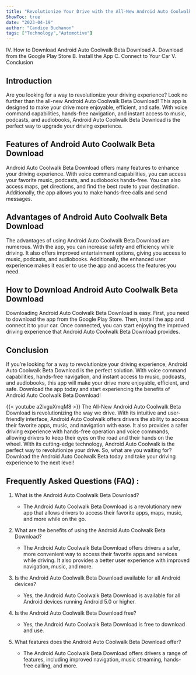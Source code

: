 ```yaml
---
title: "Revolutionize Your Drive with the All-New Android Auto Coolwalk Beta Download!"
ShowToc: true 
date: "2023-04-19"
author: "Candice Buchanon" 
tags: ["Technology","Automotive"]
---
```

IV. How to Download Android Auto Coolwalk Beta Download A. Download from the Google Play Store B. Install the App C. Connect to Your Car V. Conclusion

## Introduction

Are you looking for a way to revolutionize your driving experience? Look no further than the all-new Android Auto Coolwalk Beta Download! This app is designed to make your drive more enjoyable, efficient, and safe. With voice command capabilities, hands-free navigation, and instant access to music, podcasts, and audiobooks, Android Auto Coolwalk Beta Download is the perfect way to upgrade your driving experience.

## Features of Android Auto Coolwalk Beta Download

Android Auto Coolwalk Beta Download offers many features to enhance your driving experience. With voice command capabilities, you can access your favorite music, podcasts, and audiobooks hands-free. You can also access maps, get directions, and find the best route to your destination. Additionally, the app allows you to make hands-free calls and send messages.

## Advantages of Android Auto Coolwalk Beta Download

The advantages of using Android Auto Coolwalk Beta Download are numerous. With the app, you can increase safety and efficiency while driving. It also offers improved entertainment options, giving you access to music, podcasts, and audiobooks. Additionally, the enhanced user experience makes it easier to use the app and access the features you need.

## How to Download Android Auto Coolwalk Beta Download

Downloading Android Auto Coolwalk Beta Download is easy. First, you need to download the app from the Google Play Store. Then, install the app and connect it to your car. Once connected, you can start enjoying the improved driving experience that Android Auto Coolwalk Beta Download provides.

## Conclusion

If you’re looking for a way to revolutionize your driving experience, Android Auto Coolwalk Beta Download is the perfect solution. With voice command capabilities, hands-free navigation, and instant access to music, podcasts, and audiobooks, this app will make your drive more enjoyable, efficient, and safe. Download the app today and start experiencing the benefits of Android Auto Coolwalk Beta Download!

{{< youtube a2lvguXmqM8 >}} 
The All-New Android Auto Coolwalk Beta Download is revolutionizing the way we drive. With its intuitive and user-friendly interface, Android Auto Coolwalk offers drivers the ability to access their favorite apps, music, and navigation with ease. It also provides a safer driving experience with hands-free operation and voice commands, allowing drivers to keep their eyes on the road and their hands on the wheel. With its cutting-edge technology, Android Auto Coolwalk is the perfect way to revolutionize your drive. So, what are you waiting for? Download the Android Auto Coolwalk Beta today and take your driving experience to the next level!

## Frequently Asked Questions (FAQ) :
1. What is the Android Auto Coolwalk Beta Download?
    - The Android Auto Coolwalk Beta Download is a revolutionary new app that allows drivers to access their favorite apps, maps, music, and more while on the go.

2. What are the benefits of using the Android Auto Coolwalk Beta Download?
    - The Android Auto Coolwalk Beta Download offers drivers a safer, more convenient way to access their favorite apps and services while driving. It also provides a better user experience with improved navigation, music, and more.

3. Is the Android Auto Coolwalk Beta Download available for all Android devices?
    - Yes, the Android Auto Coolwalk Beta Download is available for all Android devices running Android 5.0 or higher.

4. Is the Android Auto Coolwalk Beta Download free?
    - Yes, the Android Auto Coolwalk Beta Download is free to download and use.

5. What features does the Android Auto Coolwalk Beta Download offer?
    - The Android Auto Coolwalk Beta Download offers drivers a range of features, including improved navigation, music streaming, hands-free calling, and more.


